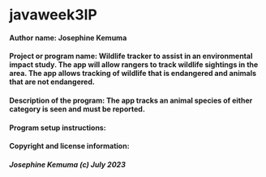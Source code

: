 # javaweek3IP

#### Author name: Josephine Kemuma

#### Project or program name: Wildlife tracker to assist in an environmental impact study. The app will allow rangers to track wildlife sightings in the area. The app allows tracking of wildlife that is endangered and animals that are not endangered.

#### Description of the program: The app tracks an animal species of either category is seen and must be reported.

#### Program setup instructions: 

#### Copyright and license information: 

##### **Josephine Kemuma (c) July 2023**



